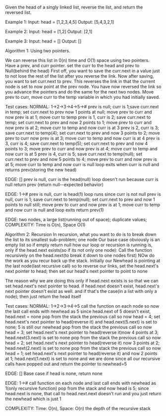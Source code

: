 Given the head of a singly linked list, reverse the list, and return the reversed list.

Example 1: 
Input: head = [1,2,3,4,5]
Output: [5,4,3,2,1]

Example 2:
Input: head = [1,2]
Output: [2,1]

Example 3:
Input: head = []
Output: []


Algorithm 1:
Using two pointers.

We can reverse this list in 0(n) time and O(1) space using two pointers.   
Have a prev, and curr pointer. set the curr to the head and prev to Null(behind the head)
First off, you want to save the curr.next in a value just to not lose the rest of the list after you reverse the link.
Now after saving, you want to set curr.next to prev. This reverses the link in that the current node is set to now point at the prev node.
You have now reversed the link so you advance the pointers and do the same for the next two nodes. 
Move prev to curr, move curr to the temp variable in which you had initially saved.

Test cases:
NORMAL: 1->2->3->4->5->#
prev is null; curr is 1;save curr.next in temp; set curr.next to prev now 1 points at null; move prev to curr and now prev is at 1; move curr to temp
prev is 1, curr is 2; save curr.next to temp; set curr.next to prev and now 2 points to 1; move prev to curr and now prev is at 2; move curr to temp and now curr is at 3
prev is 2, curr is 3; save curr.next to temp(4); set curr.next to prev and now 3 points to 2; move prev to curr now prev is at 3; move curr to temp and now curr is at 4
prev is 3, curr is 4; save curr.next to temp(5); set curr.next to prev and now 4 points to 3; move prev to curr and now prev is at 4; move curr to temp and now curr is at 5
prev is 4, curr is 5; save curr.next to temp(null); set curr.next to prev and now 5 points to 4; move prev to curr and now prev is at 5; move curr to temp and now curr is null
loop exits when curr is null and returns prev(storing the new head) 

EDGE: []
prev is null, curr is the head(null)
loop doesn't run because curr is null
return prev (return null--expected behavior)

EDGE: 1->#
prev is null, curr is head(1)
loop runs since curr is not null
prev is null, curr is 1; save curr.next to temp(null); set curr.next to prev and now 1 points to null still; move prev to curr and now prev is at 1; move curr to temp and now curr is null and loop exits
return prev(1)

EDGE: two nodes, a large list(running out of space); duplicate values;
COMPLEXITY: Time is O(n), Space O(1)


Algorithm 2:
Recursion
In recursion, what you want to do is to break down the list to its smallest sub-problem; one node
Our base case obviously is an empty list so if empty return null
how our loop or recursion is running is, only if the head.next exists(so if its not only one node):
Call the function recursively on the head.next(to break it down to one nodes first)
NOw do the work as you recur back up the stack. Initially our Newhead is pointing at the last node(last recursive call)
so to reverse our links, set the head.next's next pointer to head; then set our head's next pointer to point to none

The reason why we are doing this only if head.next exists is so that we can set head.next's next pointer to head. if head.next doesn't exist, head.next's next pointer doesn't exist as well. and if that's the case(in a list with only a node); then just return the head itself

Test cases:
NORMAL: 1->2->3->4->5
call the function on each node so now the last call ends with newhead as 5
since head.next of 5 doesn't exist, head.next = none 
pop from the stack the previous call so now head = 4; set head.next's next pointer to head(reverse it) and head.next(5.next) is set to none; 5 is still our newhead
pop from the stack the previous call so now head = 3; set head.next's next pointer to head(reverse it)now 4 points at 3; head.next(3.next) is set to none
pop from the stack the previous call so now head = 2; set head.next's next pointer to head(reverse it) now 3 points at 2; head.next(2.next) is set to none
pop from the stack the previous call so now head = 1; set head.next's next pointer to head(reverse it) and now 2 points at 1; head.next(1.next) is set to none
and we are done since all our recursive calls have popped out and return the pointer to newhead=5

EDGE: []
Base case if head is none, return none

EDGE: 1->#
call function on each node and last call ends with newhead as 1(only recursive function)
pop from the stack and now head is 5; since head.next is none, that call to head.next.next doesn't run and you just return the newhead which is just 1

COMPLEXITY: Time: O(n), Space: O(n) the depth of the recursive stack




